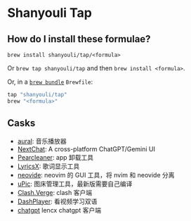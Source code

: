 # Shanyouli Tap

## How do I install these formulae?

`brew install shanyouli/tap/<formula>`

Or `brew tap shanyouli/tap` and then `brew install <formula>`.

Or, in a [`brew bundle`](https://github.com/Homebrew/homebrew-bundle) `Brewfile`:

```ruby
tap "shanyouli/tap"
brew "<formula>"
```

## Casks

+ [aural](https://github.com/kartik-venugopal/aural-player): 音乐播放器
+ [NextChat](https://github.com/ChatGPTNextWeb/ChatGPT-Next-Web): A cross-platform ChatGPT/Gemini UI 
+ [Pearcleaner](https://github.com/alienator88/Pearcleaner): app 卸载工具
+ [LyricsX](https://github.com/MxIris-LyricsX-Project/LyricsX): 歌词显示工具
+ [neovide](https://github.com/neovide/neovide): neovim 的 GUI 工具，将 nvim 和 neovide 分离
+ [uPic](https://github.com/gee1k/uPic): 图床管理工具，最新版需要自己编译
+ [Clash.Verge](https://github.com/clash-verge-rev/clash-verge-rev): clash 客户端
+ [DashPlayer](https://github.com/solidSpoon/DashPlayer): 看视频学习双语
+ [chatgpt](https://github.com/lencx/ChatGPT) lencx chatgpt 客户端
